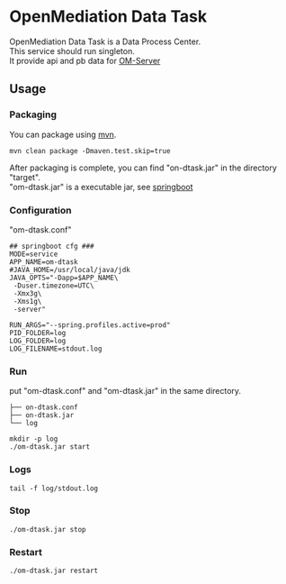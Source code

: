 # OpenMediation Data Task

OpenMediation Data Task is a Data Process Center.  
This service should run singleton.  
It provide api and pb data for [OM-Server](https://github.com/AdTiming/OM-Server)


## Usage

### Packaging

You can package using [mvn](https://maven.apache.org/).

```
mvn clean package -Dmaven.test.skip=true
```

After packaging is complete, you can find "on-dtask.jar" in the directory "target".  
"om-dtask.jar" is a executable jar, see [springboot](https://spring.io/projects/spring-boot/)


### Configuration

"om-dtask.conf"

```shell script
## springboot cfg ###
MODE=service
APP_NAME=om-dtask
#JAVA_HOME=/usr/local/java/jdk
JAVA_OPTS="-Dapp=$APP_NAME\
 -Duser.timezone=UTC\
 -Xmx3g\
 -Xms1g\
 -server"

RUN_ARGS="--spring.profiles.active=prod"
PID_FOLDER=log
LOG_FOLDER=log
LOG_FILENAME=stdout.log
```

### Run

put "om-dtask.conf" and "om-dtask.jar" in the same directory.

```
├── on-dtask.conf
├── on-dtask.jar
└── log
```

```shell script
mkdir -p log
./om-dtask.jar start
```

### Logs

```shell script
tail -f log/stdout.log
```

### Stop

```shell script
./om-dtask.jar stop
```

### Restart

```shell script
./om-dtask.jar restart
```


